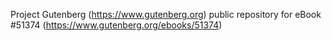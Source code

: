 Project Gutenberg (https://www.gutenberg.org) public repository for
eBook #51374 (https://www.gutenberg.org/ebooks/51374)
